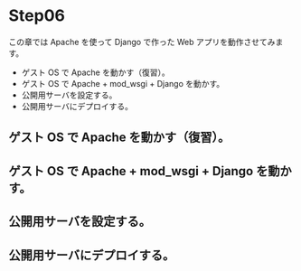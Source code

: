 # Step06

この章では Apache を使って Django で作った Web アプリを動作させてみます。
- ゲスト OS で Apache を動かす（復習）。
- ゲスト OS で Apache + mod_wsgi + Django を動かす。
- 公開用サーバを設定する。
- 公開用サーバにデプロイする。

## ゲスト OS で Apache を動かす（復習）。
## ゲスト OS で Apache + mod_wsgi + Django を動かす。
## 公開用サーバを設定する。
## 公開用サーバにデプロイする。
